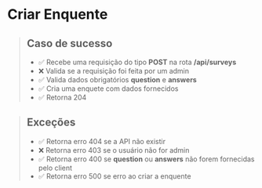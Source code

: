 # Criar Enquente

> ## Caso de sucesso
> - ✅ Recebe uma requisição do tipo **POST** na rota **/api/surveys** 
> - ❌ Valida se a requisição foi feita por um admin
> - ✅ Valida dados obrigatórios **question** e **answers**
> - ✅ Cria uma enquete com dados fornecidos
> - ✅ Retorna 204 

> ## Exceções
> - ✅ Retorna erro 404 se a API não existir
> - ❌ Retorna erro 403 se o usuário não for admin
> - ✅ Retorna erro 400 se **question** ou **answers** não forem fornecidas pelo client
> - ✅ Retorna erro 500 se erro ao criar a enquente